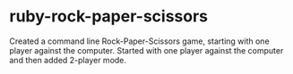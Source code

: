 # ruby-rock-paper-scissors
Created a command line Rock-Paper-Scissors game, starting with one player against the computer.
Started with one player against the computer and then added 2-player mode.
